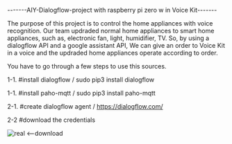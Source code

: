 -------AIY-Dialogflow-project with raspberry pi zero w in Voice Kit-------

The purpose of this project is to control the home appliances with voice recognition. Our team updraded normal home appliances to smart home appliances, such as, electronic fan, light, humidifier, TV. So, by using a dialogflow API and a google assistant API, We can give an order to Voice Kit in a voice and the updraded home appliances operate according to order. 

You have to go through a few steps to use this sources.

1-1. #install dialogflow / sudo pip3 install dialogflow

1-1. #install paho-mqtt / sudo pip3 install paho-mqtt

2-1. #create dialogflow agent / https://dialogflow.com/

2-2  #download the credentials

![real](https://user-images.githubusercontent.com/39085495/43694573-efe2dc68-996e-11e8-8155-e3d4fadf0ca4.PNG) <--download

